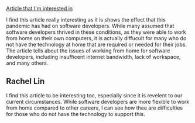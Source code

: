 [Article that I'm interested in](https://www.computerweekly.com/feature/Coronavirus-Managing-software-development-during-lockdown)

I find this article really interesting as it is shows the effect that this pandemic has had on software developers. While many assumed that software developers thrived in these conditions, as they were able to work from home on their own computers, it is actually diffucult for many who do not have the technology at home that are required or needed for their jobs. The article tells about the issues of working from home for software developers, including insufficent internet bandwidth, lack of workspace, and many others.

## Rachel Lin 
I find this article to be interesting too, especially since it is revelent to our current circumstances. While software developers are more flexible to work from home compared to other careers, I can see how thee are difficulties for those who do not have the technology to support this. 